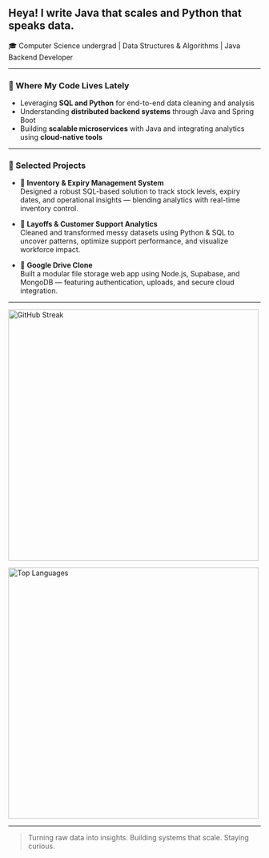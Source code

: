 ## Heya! I write Java that scales and Python that speaks data.

🎓 Computer Science undergrad | Data Structures & Algorithms | Java Backend Developer  

---

### 🚀 Where My Code Lives Lately

- Leveraging **SQL and Python** for end-to-end data cleaning and analysis  
- Understanding **distributed backend systems** through Java and Spring Boot  
- Building **scalable microservices** with Java and integrating analytics using **cloud-native tools**

---

### 📁 Selected Projects

- 🔹 **Inventory & Expiry Management System**  
  Designed a robust SQL-based solution to track stock levels, expiry dates, and operational insights — blending analytics with real-time inventory control.

- 🔹 **Layoffs & Customer Support Analytics**  
  Cleaned and transformed messy datasets using Python & SQL to uncover patterns, optimize support performance, and visualize workforce impact.

- 🔹 **Google Drive Clone**  
  Built a modular file storage web app using Node.js, Supabase, and MongoDB — featuring authentication, uploads, and secure cloud integration.

---

<img 
  src="https://nirzak-streak-stats.vercel.app/?user=yashveerdalal&theme=apprentice&hide_border=false" 
  width="500" 
  alt="GitHub Streak"
/>

<img 
  src="https://github-readme-stats.vercel.app/api/top-langs/?username=yashveerdalal&theme=apprentice&hide_border=false&hide_title=true&langs_count=10" 
  width="500" 
  alt="Top Languages"
/>

---

> Turning raw data into insights. Building systems that scale. Staying curious.
